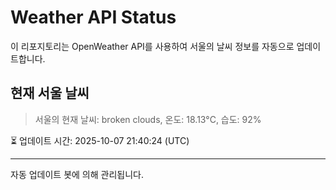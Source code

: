 
# Weather API Status

이 리포지토리는 OpenWeather API를 사용하여 서울의 날씨 정보를 자동으로 업데이트합니다.

## 현재 서울 날씨
> 서울의 현재 날씨: broken clouds, 온도: 18.13°C, 습도: 92%

⏳ 업데이트 시간: 2025-10-07 21:40:24 (UTC)

---
자동 업데이트 봇에 의해 관리됩니다.
